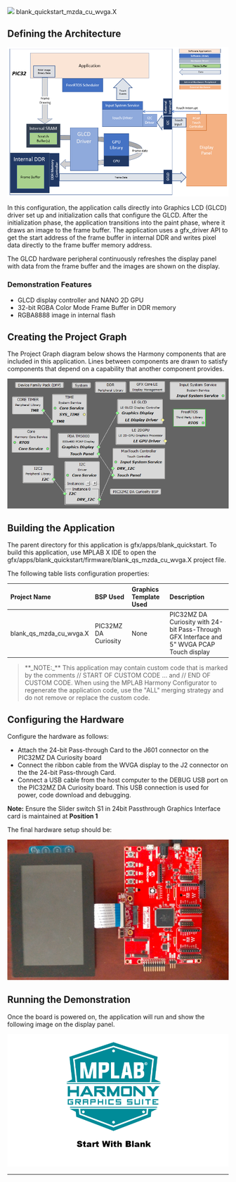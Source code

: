 
![](../../../../images/mhgs.png) blank\_quickstart\_mzda\_cu\_wvga.X

Defining the Architecture
-------------------------

![](../../../../images/blank_qs_mzda_intddr_sk_meb2_wqvga_freertos_arch.png)

In this configuration, the application calls directly into Graphics LCD (GLCD) driver set up and initialization calls that configure the GLCD. After the initialization phase, the application transitions into the paint phase, where it draws an image to the frame buffer. The application uses a gfx_driver API to get the start address of the frame buffer in internal DDR and writes pixel data directly to the frame buffer memory address.

The GLCD hardware peripheral continuously refreshes the display panel with data from the frame buffer and the images are shown on the display.

### Demonstration Features

-   GLCD display controller and NANO 2D GPU
-   32-bit RGBA Color Mode Frame Buffer in DDR memory
-   RGBA8888 image in internal flash

Creating the Project Graph
--------------------------

The Project Graph diagram below shows the Harmony components that are included in this application. Lines between components are drawn to satisfy components that depend on a capability that another component provides.

![](../../../../images/blank_qs_mzda_cu_wvga_freertos_pg.png)

Building the Application
------------------------

The parent directory for this application is gfx/apps/blank\_quickstart. To build this application, use MPLAB X IDE to open the gfx/apps/blank\_quickstart/firmware/blank\_qs\_mzda\_cu\_wvga.X project file.

The following table lists configuration properties:

|Project Name|BSP Used|Graphics Template Used|Description|
|:-----------|:-------|:---------------------|:----------|
|blank\_qs\_mzda\_cu\_wvga.X|PIC32MZ DA Curiosity|None|PIC32MZ DA Curiosity with 24-bit Pass-Through GFX Interface and 5" WVGA PCAP Touch display|

> \*\*\_NOTE:\_\*\* This application may contain custom code that is marked by the comments // START OF CUSTOM CODE ... and // END OF CUSTOM CODE. When using the MPLAB Harmony Configurator to regenerate the application code, use the "ALL" merging strategy and do not remove or replace the custom code.

Configuring the Hardware
------------------------

Configure the hardware as follows:

-   Attach the 24-bit Pass-through Card to the J601 connector on the PIC32MZ DA Curiosity board
-   Connect the ribbon cable from the WVGA display to the J2 connector on the the 24-bit Pass-through Card.
-   Connect a USB cable from the host computer to the DEBUG USB port on the PIC32MZ DA Curiosity board. This USB connection is used for power, code download and debugging.

**Note:** Ensure the Slider switch S1 in 24bit Passthrough Graphics Interface card is maintained at **Position 1**

The final hardware setup should be:

![](../../../../images/legato_qs_mzda_cu_tm5000_conf1.png)

Running the Demonstration
-------------------------

Once the board is powered on, the application will run and show the following image on the display panel.

![](../../../../images/blank_quickstart_wvga.png)

* * * * *

 

